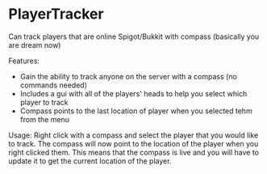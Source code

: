 # PlayerTracker
Can track players that are online Spigot/Bukkit with compass (basically you are dream now)

Features:
- Gain the ability to track anyone on the server with a compass (no commands needed)
- Includes a gui with all of the players' heads to help you select which player to track
- Compass points to the last location of player when you selected tehm from the menu

Usage:
Right click with a compass and select the player that you would like to track.
The compass will now point to the location of the player when you right clicked them.
This means that the compass is live and you will have to update it to get the current location of the player.
